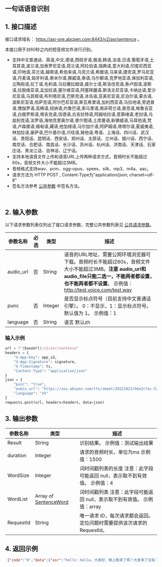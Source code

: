 ## 一句话语音识别

## 1. 接口描述

接口请求域名： https://asr-pre.abcpen.com:8443/v2/asr/sentence 。

本接口用于对60秒之内的短音频文件进行识别。
- 支持中文普通话、英语,中文,德语,西班牙语,俄语,韩语,法语,日语,葡萄牙语,土耳其语,波兰语,加泰罗尼亚语,荷兰语,阿拉伯语,瑞典语,意大利语,印度尼西亚语,印地语,芬兰语,越南语,希伯来语,乌克兰语,希腊语,马来语,捷克语,罗马尼亚语,丹麦语,匈牙利语,泰米尔语,挪威语,泰语,乌尔都语,克罗地亚语,保加利亚语,立陶宛语,拉丁语,毛利语,马拉雅拉姆语,威尔士语,斯洛伐克语,泰卢固语,波斯语,拉脱维亚语,孟加拉语,塞尔维亚语,阿塞拜疆语,斯洛文尼亚语,卡纳达语,爱沙尼亚语,马其顿语,布列塔尼语,巴斯克语,冰岛语,亚美尼亚语,尼泊尔语,蒙古语,波斯尼亚语,哈萨克语,阿尔巴尼亚语,斯瓦希里语,加利西亚语,马拉地语,旁遮普语,僧伽罗语,高棉语,绍纳语,约鲁巴语,索马里语,南非荷兰语,奥克语,格鲁吉亚语,白俄罗斯语,塔吉克语,信德语,古吉拉特语,阿姆哈拉语,意第绪语,老挝语,乌兹别克语,法罗语,海地克里奥尔语,普什图语,土库曼语,新挪威语,马耳他语,梵语,卢森堡语,缅甸语,藏语,他加禄语,马尔加什语,阿萨姆语,塔塔尔语,夏威夷语,林加拉语,豪萨语,巴什基尔语,爪哇语,巽他语,粤语、上海话、四川话、武汉话、贵阳话、昆明话、西安话、郑州话、太原话、兰州话、银川话、西宁话、南京话、合肥话、南昌话、长沙话、苏州话、杭州话、济南话、天津话、石家庄话、黑龙江话、吉林话、辽宁话。
- 支持本地语音文件上传和语音URL上传两种请求方式，音频时长不能超过60s，音频文件大小不能超过3MB。
- 音频格式支持wav、pcm、ogg-opus、speex、silk、mp3、m4a、aac。
- 请求方法为 HTTP POST , Content-Type为"application/json; charset=utf-8"
- 签名方法参考 [公共参数](https://github.com/zmeet-ai/asr-sdk-v2/blob/main/docs/signature.md) 中签名方法。

​         

## 2. 输入参数

以下请求参数列表仅列出了接口请求参数，完整公共参数列表见 [公共请求参数](https://github.com/zmeet-ai/asr-sdk-v2/blob/main/docs/signature.md)。

| 参数名称         | 必选 | 类型    | 描述                                                         |
| ---------------- | ---- | ------- | ------------------------------------------------------------ |
| audio_url        | 否   | String  | 语音的URL地址，需要公网环境浏览器可下载。音频时长不能超过60s，音频文件大小不能超过3MB。**注意 audio_url和audio_file只能二选一，不能两者都设置，也不能两者都不设置**。 示例值：http://test.voice.com/test.wav |
| punc             | 否   | Integer | 是否显示标点符号（目前支持中文普通话引擎）。 0：不显示，1：显示标点符号。默认值为 1。 示例值：1 |
| language        | 否   | String  | 语言 默认zh |    |

### 输入示例
```py
url = f"{baseUrl}/v2/asr/sentence"
headers = {
    "X-App-Key": app_id,
    "X-App-Signature": signature,
    "X-Timestamp": ts,
    "Content-Type": "application/json"
}
json = {
    "punc": "true",
    "audio_url": "https://zos.abcpen.com/tts/zmeet/20221023/b6a2c7ac-52c8-11ed-961e-00155dc6cbed.mp3",
    "language": "zh"
}
requests.post(url, headers=headers, data=json)
```

## 3. 输出参数

| 参数名称  | 类型                                                         | 描述                                                         |
| --------- | ------------------------------------------------------------ | ------------------------------------------------------------ |
| Result    | String                                                       | 识别结果。 示例值：测试输出结果                              |
| duration  | Integer                                                      | 请求的音频时长，单位为ms 示例值：1500                        |
| WordSize  | Integer                                                      | 词时间戳列表的长度 注意：此字段可能返回 null，表示取不到有效值。 示例值：4 |
| WordList  | Array of [SentenceWord](https://cloud.tencent.com/document/api/1093/37824#SentenceWord) | 词时间戳列表 注意：此字段可能返回 null，表示取不到有效值。 示例值：array |
| RequestId | String                                                       | 唯一请求 ID，每次请求都会返回。定位问题时需要提供该次请求的 RequestId。 |

## 4. 返回示例
```json
 {"code":"0","data":{"asr":"hello：hello，大家好，晚上都来了啊？大家来了没有？晚上好，晚上好！晚上好！对不起，对不起！稍稍迟到一分钟，一分钟，因为在整理发型，整理耳钉，每天每部！hello：a！三零！hello ：大柔，看到你了，这个晚上好的呀！每次一开播了，以后，就是急急忙忙，急急忙忙的，但是呢，还是希望大家就是能够在这个时候，不要失望，我们稍微迟到三十秒钟，钟会会火！其实一会会儿，先给大家抽个奖，好不好？废话不多 说，先来抽抽奖，给大家抽，分享奖，好，可以，每分奖给大家抽一个，今晚会有产品品吧，而且属属于很多人，在我们直播间会定期回购的，我觉得怎么脸看起来这么奇怪啊？在镜头里面，第一次喊你名字，因为你今天是第一名！第一 名：亲吻鱼：来，我们每天可以给，给，给！大家，就点几个名字，好不好？大：是呢，来，来，眼熟一下，看到你们了！hello：hello：大家晚上好！抽个烧饭的牛排吧！好！好！不好？每个家抽六盒，六盒，六盒。"},"msg":"success"}
```

